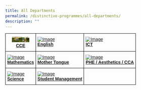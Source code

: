 ```yaml
---
title: All Departments
permalink: /distinctive-programmes/all-departments/
description: ""
---
```

<style type="text/css">
.tg  {border-collapse:collapse;border-spacing:0;}
.tg td{border-color:black;border-style:solid;border-width:1px;font-family:Arial, sans-serif;font-size:14px;
  overflow:hidden;padding:10px 5px;word-break:normal;}
.tg th{border-color:black;border-style:solid;border-width:1px;font-family:Arial, sans-serif;font-size:14px;
  font-weight:normal;overflow:hidden;padding:10px 5px;word-break:normal;}
.tg .tg-baqh{text-align:center;vertical-align:top}
.tg .tg-0lax{text-align:left;vertical-align:top}
</style>
<table class="tg">
<thead>
  <tr>
    <th class="tg-baqh"><a href="/distinctive-programmes/all-departments/cce"><img src="/images/YZPS22_0012.jpeg" alt="Image" width="55" height="17"></A><br><span style="font-weight:bold"><a href="/distinctive-programmes/all-departments/cce">CCE</a></span></th>
    <th class="tg-0lax"><a href="/distinctive-programmes/all-departments/english"><img src="![](/images/YZPS22_0070.jpeg)" alt="Image" width="55" height="17"></A><br><span style="font-weight:bold"><a href="/distinctive-programmes/all-departments/english">English</a></span></th>
    <th class="tg-0lax"><a href="/distinctive-programmes/all-departments/ict"><img src="![](/images/YZPS22_0105.jpeg)" alt="Image" width="55" height="17"></A><br><span style="font-weight:bold"><a href="/distinctive-programmes/all-departments/ict">ICT</a></span></th>
  </tr>
</thead>
<tbody>
  <tr>
    <td class="tg-0lax"><a href="/distinctive-programmes/all-departments/mathematics"><img src="![](/images/YZPS22_0086.jpeg)" alt="Image" width="55" height="17"></A><br><span style="font-weight:bold"><a href="/distinctive-programmes/all-departments/cce">Mathematics</a></span></td>
    <td class="tg-0lax"><a href="/distinctive-programmes/all-departments/mother-tongue"><img src="![](/images/YZPS22_0062.jpeg)" alt="Image" width="55" height="17"></A><br><span style="font-weight:bold"><a href="/distinctive-programmes/all-departments/mother-tongue">Mother Tongue</a></span></td>
    <td class="tg-0lax"><a href="/distinctive-programmes/all-departments/phe-aesthetics-cca"><img src="![](/images/YZPS22_0031.jpeg)" alt="Image" width="55" height="17"></A><br><span style="font-weight:bold"><a href="/distinctive-programmes/all-departments/phe-aesthetics-cca">PHE / Aesthetics / CCA</a></span></td>
  </tr>
  <tr>
    <td class="tg-0lax"><a href="/distinctive-programmes/all-departments/science"><img src="![](/images/YZPS22_0102.jpeg)" alt="Image" width="55" height="17"></A><br><span style="font-weight:bold"><a href="/distinctive-programmes/all-departments/science">Science</a></span></td>
    <td class="tg-0lax"><a href="/distinctive-programmes/all-departments/student-management"><img src="![](/images/YZPS22_0050.jpeg)" alt="Image" width="55" height="17"></A><br><span style="font-weight:bold"><a href="/distinctive-programmes/all-departments/student-management">Student Management</a></span></td>
    <td class="tg-0lax"></td>
  </tr>
</tbody>
</table>